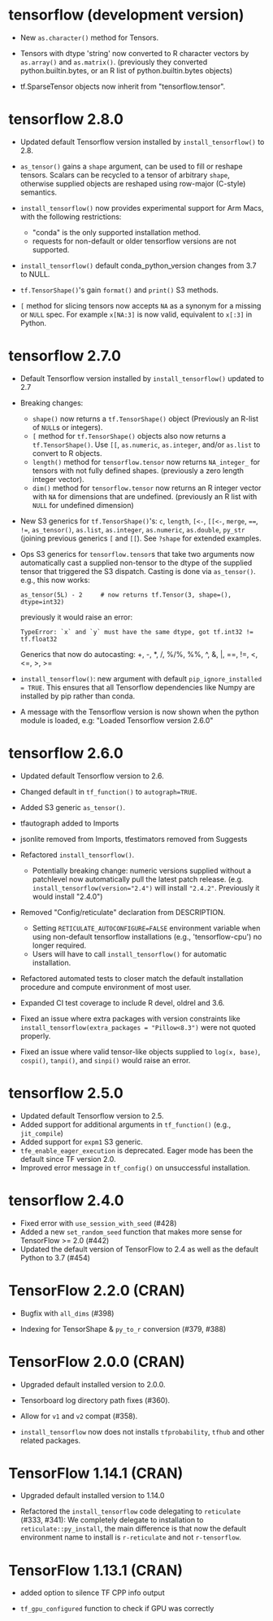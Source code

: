# tensorflow (development version)

- New `as.character()` method for Tensors.

- Tensors with dtype 'string' now converted to R character vectors by
  `as.array()` and `as.matrix()`. (previously they converted python.builtin.bytes,
  or an R list of python.builtin.bytes objects)

- tf.SparseTensor objects now inherit from "tensorflow.tensor".

# tensorflow 2.8.0

- Updated default Tensorflow version installed by `install_tensorflow()` to 2.8.

- `as_tensor()` gains a `shape` argument, can be used to fill or reshape tensors.
  Scalars can be recycled to a tensor of arbitrary `shape`, otherwise
  supplied objects are reshaped using row-major (C-style) semantics.

- `install_tensorflow()` now provides experimental support for Arm Macs,
  with the following restrictions:
    - "conda" is the only supported installation method.
    - requests for non-default or older tensorflow versions are not supported.

- `install_tensorflow()` default conda_python_version changes from 3.7 to NULL.

- `tf.TensorShape()`'s gain `format()` and `print()` S3 methods.

- `[` method for slicing tensors now accepts `NA` as a synonym for a missing or `NULL` spec.
  For example `x[NA:3]` is now valid, equivalent to `x[:3]` in Python.

# tensorflow 2.7.0

- Default Tensorflow version installed by `install_tensorflow()` updated to 2.7

- Breaking changes:
  - `shape()` now returns a `tf.TensorShape()` object
    (Previously an R-list of `NULL`s or integers).
  - `[` method for `tf.TensorShape()` objects also now returns a `tf.TensorShape()`.
    Use `[[`, `as.numeric`, `as.integer`, and/or `as.list` to convert to R objects.
  - `length()` method for `tensorflow.tensor` now returns `NA_integer_` for
    tensors with not fully defined shapes. (previously a zero length integer vector).
  - `dim()` method for `tensorflow.tensor` now returns an R integer vector
    with `NA` for dimensions that are undefined.
    (previously an R list with `NULL` for undefined dimension)

- New S3 generics for `tf.TensorShape()`'s:
  `c`, `length`, `[<-`, `[[<-`, `merge`, `==`, `!=`, `as_tensor()`,
  `as.list`, `as.integer`, `as.numeric`, `as.double`, `py_str`
  (joining previous generics `[` and `[[`).
  See `?shape` for extended examples.

- Ops S3 generics for `tensorflow.tensor`s that take two arguments now
  automatically cast a supplied non-tensor to the dtype of the supplied tensor
  that triggered the S3 dispatch. Casting is done via `as_tensor()`.
  e.g., this now works:
    ```
    as_tensor(5L) - 2     # now returns tf.Tensor(3, shape=(), dtype=int32)
    ```
  previously it would raise an error:
    ```
    TypeError: `x` and `y` must have the same dtype, got tf.int32 != tf.float32
    ```
  Generics that now do autocasting:
    +, -, *, /, %/%, %%, ^, &, |, ==, !=, <, <=, >, >=

- `install_tensorflow()`: new argument with default `pip_ignore_installed = TRUE`.
  This ensures that all Tensorflow dependencies like Numpy are installed by pip
  rather than conda.

- A message with the Tensorflow version is now shown when the
  python module is loaded, e.g: "Loaded Tensorflow version 2.6.0"

# tensorflow 2.6.0

- Updated default Tensorflow version to 2.6.

- Changed default in `tf_function()` to `autograph=TRUE`.

- Added S3 generic `as_tensor()`.

- tfautograph added to Imports

- jsonlite removed from Imports, tfestimators removed from Suggests

- Refactored `install_tensorflow()`.
  - Potentially breaking change: numeric versions supplied without a patchlevel now automatically pull the latest patch release.
    (e.g. `install_tensorflow(version="2.4")` will install `"2.4.2"`. Previously it would install "2.4.0")

- Removed "Config/reticulate" declaration from DESCRIPTION.
  - Setting `RETICULATE_AUTOCONFIGURE=FALSE` environment variable when using non-default tensorflow installations (e.g., 'tensorflow-cpu') no longer required.
  - Users will have to call `install_tensorflow()` for automatic installation.

- Refactored automated tests to closer match the default installation procedure
  and compute environment of most user.

- Expanded CI test coverage to include R devel, oldrel and 3.6.

- Fixed an issue where extra packages with version constraints like
  `install_tensorflow(extra_packages = "Pillow<8.3")` were not quoted properly.

- Fixed an issue where valid tensor-like objects supplied to
  `log(x, base)`, `cospi()`, `tanpi()`, and `sinpi()` would raise an error.


# tensorflow 2.5.0

- Updated default Tensorflow version to 2.5.
- Added support for additional arguments in `tf_function()` (e.g., `jit_compile`)
- Added support for `expm1` S3 generic.
- `tfe_enable_eager_execution` is deprecated. Eager mode has been the default since TF version 2.0.
- Improved error message in `tf_config()` on unsuccessful installation.

# tensorflow 2.4.0

- Fixed error with `use_session_with_seed` (#428)
- Added a new `set_random_seed` function that makes more sense for TensorFlow >= 2.0 (#442)
- Updated the default version of TensorFlow to 2.4 as well as the default Python to 3.7 (#454)

# TensorFlow 2.2.0 (CRAN)

- Bugfix with `all_dims` (#398)

- Indexing for TensorShape & `py_to_r` conversion (#379, #388)

# TensorFlow 2.0.0 (CRAN)

- Upgraded default installed version to 2.0.0.

- Tensorboard log directory path fixes (#360).

- Allow for `v1` and `v2` compat (#358).

- `install_tensorflow` now does not installs `tfprobability`, `tfhub` and other
 related packages.

# TensorFlow 1.14.1 (CRAN)

- Upgraded default installed version to 1.14.0

- Refactored the `install_tensorflow` code delegating to `reticulate` (#333, #341): We completely delegate to installation to `reticulate::py_install`, the main difference is that now the default environment name to install is `r-reticulate` and not `r-tensorflow`.

# TensorFlow 1.13.1 (CRAN)

- added option to silence TF CPP info output

- `tf_gpu_configured` function to check if GPU was correctly
